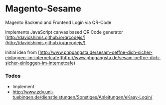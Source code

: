 Magento-Sesame
==============

Magento Backend and Frontend Login via QR-Code

Implements JavaScript canvas based QR Code generator [http://davidshimjs.github.io/qrcodejs/](http://davidshimjs.github.io/qrcodejs/)

Initial idea from [http://www.phpgangsta.de/sesam-oeffne-dich-sicher-einloggen-im-internetcafe](http://www.phpgangsta.de/sesam-oeffne-dich-sicher-einloggen-im-internetcafe)

### Todos

- Implement
- http://www.zdv.uni-tuebingen.de/dienstleistungen/Sonstiges/Anleitungen/eKaay-Login/
